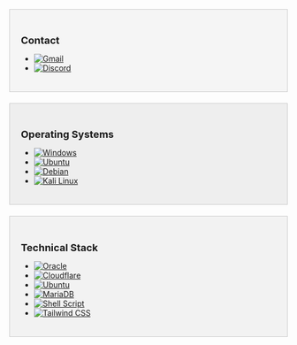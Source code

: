 <div class="contact-card" style="background-color: #f5f5f5; border: 1px solid #ccc; padding: 20px; margin-bottom: 20px;">
  <h3 style="font-size: 18px; margin-bottom: 10px;">Contact</h3>
  <ul>
    <li><a href="mailto:youremail@example.com"><img src="https://img.shields.io/badge/Gmail-D14836?style=flat-square&logo=gmail&logoColor=white" alt="Gmail" /></a></li>
    <li><a href="https://discord.com/profile/username"><img src="https://img.shields.io/badge/Discord-7289DA?style=flat-square&logo=discord&logoColor=white" alt="Discord" /></a></li>
  </ul>
</div>

<div class="os-card" style="  background-color: #eee;  border: 1px solid #ccc;  padding: 20px;  margin-bottom: 20px;">
  <h3 style="  font-size: 18px;  margin-bottom: 10px;" >Operating Systems</h3>
  <ul>
    <li><a href="https://www.microsoft.com/en-us/windows/"><img src="https://img.shields.io/badge/Windows-0078D6?style=flat-square&logo=windows&logoColor=white" alt="Windows" /></a></li>
    <li><a href="https://www.ubuntu.com/"><img src="https://img.shields.io/badge/Ubuntu-E95420?style=flat-square&logo=ubuntu&logoColor=white" alt="Ubuntu" /></a></li>
    <li><a href="https://www.debian.org/"><img src="https://img.shields.io/badge/Debian-A81D33?style=flat-square&logo=debian&logoColor=white" alt="Debian" /></a></li>
    <li><a href="https://www.kali.org/kali-linux/"><img src="https://img.shields.io/badge/Kali_Linux-557C94?style=flat-square&logo=kali-linux&logoColor=white" alt="Kali Linux" /></a></li>
  </ul>
</div>

<div class="tech-card" style="  background-color: #f2f2f2;  border: 1px solid #ccc;  padding: 20px;  margin-bottom: 20px;">
  <h3 style="  font-size: 18px;  margin-bottom: 10px;" >Technical Stack</h3>
  <ul>
    <li><a href="https://www.oracle.com/"><img src="https://img.shields.io/badge/Oracle-F80000?style=flat-square&logo=oracle&logoColor=white" alt="Oracle" /></a></li>
    <li><a href="https://www.cloudflare.com/"><img src="https://img.shields.io/badge/Cloudflare-F38020?style=flat-square&logo=Cloudflare&logoColor=white" alt="Cloudflare" /></a></li>
    <li><a href="https://www.ubuntu.com/"><img src="https://img.shields.io/badge/Ubuntu-E95420?style=flat-square&logo=ubuntu&logoColor=white" alt="Ubuntu" /></a></li>
    <li><a href="https://mariadb.org/"><img src="https://img.shields.io/badge/MariaDB-003545?style=flat-square&logo=mariadb&logoColor=white" alt="MariaDB" /></a></li>
    <li><a href="https://www.gnu.org/software/bash/"><img src="https://img.shields.io/badge/Shell_Script-121011?style=flat-square&logo=gnu-bash&logoColor=white" alt="Shell Script" /></a></li>
    <li><a href="https://tailwindcss.com/"><img src="https://img.shields.io/badge/Tailwind_CSS-38B2AC?style=flat-square&logo=tailwind-css&logoColor=white" alt="Tailwind CSS" /></a></li>
